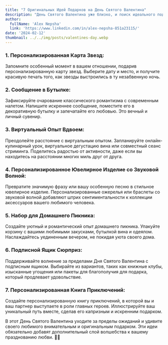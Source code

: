 ```yaml
---
title: "7 Оригинальных Идей Подарков на День Святого Валентина"
description: "День Святого Валентина уже близко, и поиск идеального подарка может быть восхитительным вызовом. Откажитесь от ожидаемого с этими 7 оригинальными идеями, которые обязательно покорят сердце вашего любимого человека."
author:
  fullName: 'Alex Nepsha'
  link: 'https://www.linkedin.com/in/alex-nepsha-851a23115/'
date: '2024-02-12'
thumbnail: ../../img/posts/valentines-day.webp
---
```


### 1. **Персонализированная Карта Звезд:**
Запомните особенный момент в вашем отношении, подарив персонализированную карту звезд. Выберите дату и место, и получите красивую печать того, как звезды выстроились в ту незабвенную ночь.

### 2. **Сообщение в Бутылке:**
Зафиксируйте очарование классического романтизма с современным налетом. Напишите искреннее сообщение, поместите его в декоративную бутылку и запечатайте его любовью. Это вечный и личный сувенир.

### 3. **Виртуальный Опыт Вдвоем:**
Преодолейте расстояние с виртуальным опытом. Запланируйте онлайн-кулинарный урок, виртуальное дегустацию вина или совместный сеанс стриминга. Поделитесь радостью от активности, даже если вы находитесь на расстоянии многих миль друг от друга.

### 4. **Персонализированное Ювелирное Изделие со Звуковой Волной:**
Превратите значимую фразу или вашу особенную песню в стильное ювелирное изделие. Персонализированные ожерелья или браслеты со звуковой волной добавляют штрих сентиментальности к коллекции аксессуаров вашего любимого человека.

### 5. **Набор для Домашнего Пикника:**
Создайте уютный и романтический опыт домашнего пикника. Упакуйте корзину с вашими любимыми закусками, бутылкой вина и одеялом. Наслаждайтесь уединенным вечером, не покидая уюта своего дома.

### 6. **Подписной Ящик Сюрприз:**
Поддерживайте волнение за пределами Дня Святого Валентина с подписным ящиком. Выбирайте из вариантов, таких как книжные клубы, изысканные угощения или пакеты для благополучия для подарка, который продлевает удовольствие.

### 7. **Персонализированная Книга Приключений:**
Создайте персонализированную книгу приключений, в которой вы и ваш партнер выступаете в роли главных героев. Иллюстрируйте ваш уникальный путь вместе, сделав его капризным и искренним подарком.

В этот День Святого Валентина уходите за пределы ожиданий и удивите своего любимого внимательным и оригинальным подарком. Эти идеи обязательно добавят дополнительный слой волшебства к вашему празднованию любви. 💝✨
